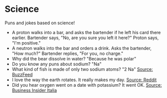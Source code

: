 # Science
Puns and jokes based on science!

* A proton walks into a bar, and asks the bartender if he left his card there earlier. Bartender says, "No, are you sure you left it here?" Proton says, "I'm positive."
* A neutron walks into the bar and orders a drink. Asks the bartender, "How much?" Bartender replies, "For you, no charge."
* Why did the bear dissolve in water? "Because he was polar"
* Do you know any puns about sodium? "Na"
* What kind of fish is made of only two sodium atoms? "2 Na" [Source: BuzzFeed](https://www.buzzfeed.com/kellyoakes/science-jokes-that-are-terrible-but-also-hilarious?)
* I love the way the earth rotates. It really makes my day. [Source: Reddit](https://www.reddit.com/r/Jokes/comments/4br75q/i_love_the_way_the_earth_rotates/)
* Did you hear oxygen went on a date with potassium? It went OK. [Source: Business Insider Italia](https://it.businessinsider.com/scientific-chemistry-jokes-puns-2017-6/)
